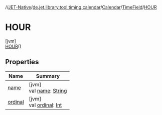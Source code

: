 //[JET-Native](../../../../../index.md)/[de.jet.library.tool.timing.calendar](../../../index.md)/[Calendar](../../index.md)/[TimeField](../index.md)/[HOUR](index.md)

# HOUR

[jvm]\
[HOUR](index.md)()

## Properties

| Name | Summary |
|---|---|
| [name](../../../-display-time/-format/-t-i-c-k-s/index.md#-372974862%2FProperties%2F-1617893574) | [jvm]<br>val [name](../../../-display-time/-format/-t-i-c-k-s/index.md#-372974862%2FProperties%2F-1617893574): [String](https://kotlinlang.org/api/latest/jvm/stdlib/kotlin/-string/index.html) |
| [ordinal](../../../-display-time/-format/-t-i-c-k-s/index.md#-739389684%2FProperties%2F-1617893574) | [jvm]<br>val [ordinal](../../../-display-time/-format/-t-i-c-k-s/index.md#-739389684%2FProperties%2F-1617893574): [Int](https://kotlinlang.org/api/latest/jvm/stdlib/kotlin/-int/index.html) |
